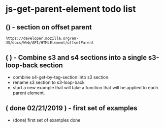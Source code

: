 # js-get-parent-element todo list

## () - section on offset parent
```
https://developer.mozilla.org/en-US/docs/Web/API/HTMLElement/offsetParent
```

## (  ) - Combine s3 and s4 sections into a single s3-loop-back section
* combine s4-get-by-tag-section into s3 section
* rename s3 section to s3-loop-back
* start a new example that will take a function that will be applied to each parent element.

## ( done 02/21/2019 ) - first set of examples
* (done) first set of examples done